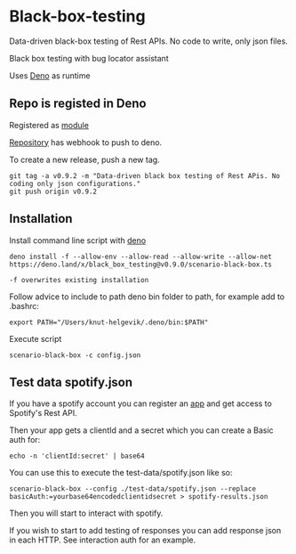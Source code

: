 # Black-box-testing

Data-driven black-box testing of Rest APIs. No code to write, only json files.

Black box testing with bug locator assistant

Uses [Deno](https://deno.land) as runtime

## Repo is registed in Deno

Registered as [module](https://deno.land/add_module)

[Repository](https://github.com/intact-software-systems/black-box-testing) has webhook to push to deno.

To create a new release, push a new tag.

```shell
git tag -a v0.9.2 -m "Data-driven black box testing of Rest APis. No coding only json configurations."
git push origin v0.9.2
```

## Installation

Install command line script with [deno](https://deno.land/manual@v1.26.0/tools/script_installer)

```shell
deno install -f --allow-env --allow-read --allow-write --allow-net https://deno.land/x/black_box_testing@v0.9.0/scenario-black-box.ts
```

```text
-f overwrites existing installation
```

Follow advice to include to path deno bin folder to path, for example add to .bashrc:

```shell
export PATH="/Users/knut-helgevik/.deno/bin:$PATH"
```

Execute script

```shell
scenario-black-box -c config.json
```

## Test data spotify.json

If you have a spotify account you can register an [app](https://developer.spotify.com/dashboard/applications) and get access to Spotify's Rest API.

Then your app gets a clientId and a secret which you can create a Basic auth for:

```text
echo -n 'clientId:secret' | base64
```

You can use this to execute the test-data/spotify.json like so:

```shell
scenario-black-box --config ./test-data/spotify.json --replace basicAuth:=yourbase64encodedclientidsecret > spotify-results.json
```

Then you will start to interact with spotify.

If you wish to start to add testing of responses you can add response json in each HTTP. See interaction auth for an example.


